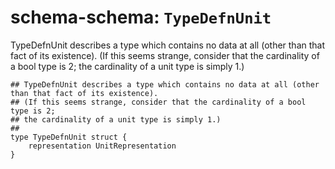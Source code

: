 # schema-schema: `TypeDefnUnit`

TypeDefnUnit describes a type which contains no data at all (other than that fact of its existence).
(If this seems strange, consider that the cardinality of a bool type is 2;
the cardinality of a unit type is simply 1.)


```ipldsch
## TypeDefnUnit describes a type which contains no data at all (other than that fact of its existence).
## (If this seems strange, consider that the cardinality of a bool type is 2;
## the cardinality of a unit type is simply 1.)
##
type TypeDefnUnit struct {
	representation UnitRepresentation
}
```

